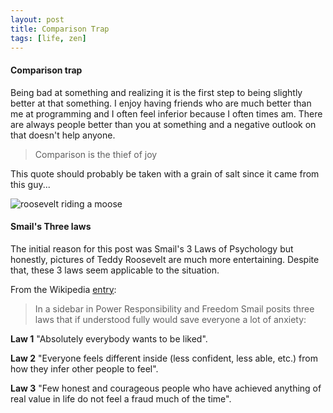 ```yaml
---
layout: post
title: Comparison Trap
tags: [life, zen]
---
```


#### Comparison trap
Being bad at something and realizing it is the first step to being slightly better at that something. I enjoy having friends who are much better than me at programming and I often feel inferior because I often times am. There are always people better than you at something and a negative outlook on that doesn't help anyone.

> Comparison is the thief of joy

This quote should probably be taken with a grain of salt since it came from this guy...

![roosevelt riding a moose](../../../images/_posts/roosevelt-moose.jpg)


#### Smail's Three laws
The initial reason for this post was Smail's 3 Laws of Psychology but honestly, pictures of Teddy Roosevelt are much more entertaining. Despite that, these 3 laws seem applicable to the situation.

From the Wikipedia [entry](http://en.wikipedia.org/wiki/David_Smail_%28psychologist%29):

>In a sidebar in Power Responsibility and Freedom Smail posits three laws that if understood fully would save everyone a lot of anxiety:

__Law 1__ "Absolutely everybody wants to be liked".

__Law 2__ "Everyone feels different inside (less confident, less able, etc.) from how they infer other people to feel".

__Law 3__ "Few honest and courageous people who have achieved anything of real value in life do not feel a fraud much of the time".




